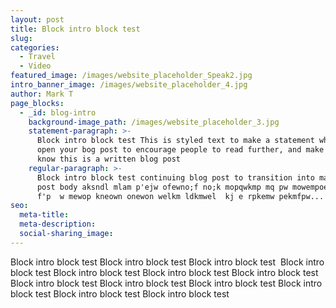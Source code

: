 ```yaml
---
layout: post
title: Block intro block test
slug: 
categories:
  - Travel
  - Video
featured_image: /images/website_placeholder_Speak2.jpg
intro_banner_image: /images/website_placeholder_4.jpg
author: Mark T
page_blocks:
  - _id: blog-intro
    background-image_path: /images/website_placeholder_3.jpg
    statement-paragraph: >-
      Block intro block test This is styled text to make a statement when you
      open your bog post to encourage people to read further, and make sure they
      know this is a written blog post
    regular-paragraph: >-
      Block intro block test continuing blog post to transition into main bog
      post body aksndl mlam p'ejw ofewno;f no;k mopqwkmp mq pw mowempoewkm  
      f'p  w mewop kneown onewon welkm ldkmwel  kj e rpkemw pekmfpw...
seo:
  meta-title:
  meta-description:
  social-sharing_image:
---
```


Block intro block test Block intro block test Block intro block test &nbsp;Block intro block test Block intro block test Block intro block test Block intro block test Block intro block test Block intro block test Block intro block test Block intro block test Block intro block test Block intro block test
